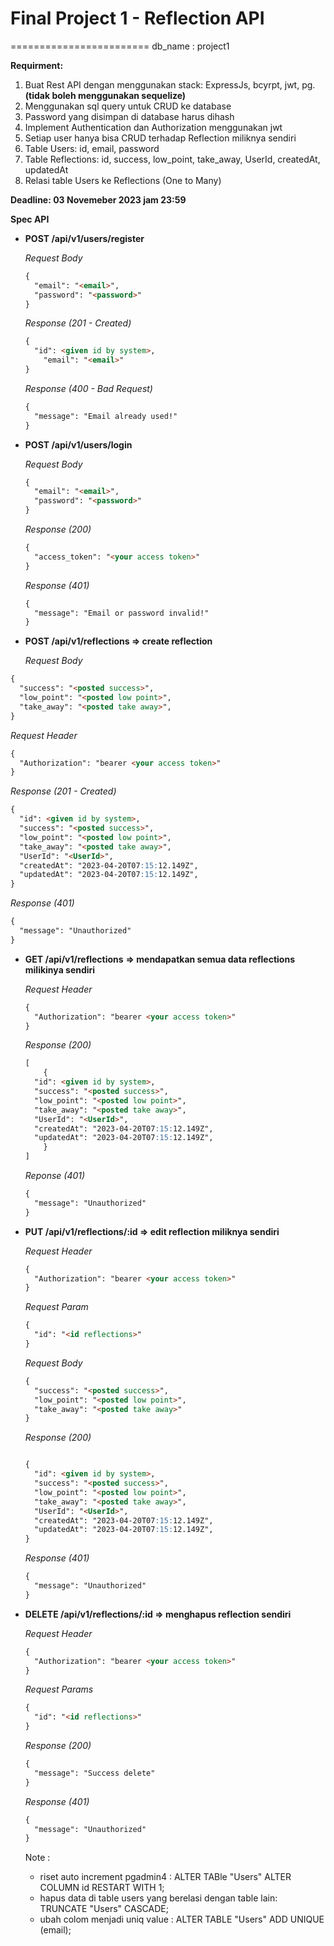 # Final Project 1 - Reflection API
========================
db_name : project1




**Requirment:**

1. Buat Rest API dengan menggunakan stack: ExpressJs, bcyrpt, jwt, pg. **********************************************************************(tidak boleh menggunakan sequelize)**********************************************************************
2. Menggunakan sql query untuk CRUD ke database
3. Password yang disimpan di database harus dihash
4. Implement Authentication dan Authorization menggunakan jwt
5. Setiap user hanya bisa CRUD terhadap Reflection miliknya sendiri
6. Table Users: id, email, password
7. Table Reflections: id, success, low_point, take_away, UserId, createdAt, updatedAt 
8. Relasi table Users ke Reflections (One to Many)

**Deadline: 03 Novemeber 2023 jam 23:59**

**Spec API**

- **POST /api/v1/users/register**
    
    *Request Body*
    
    ```markdown
    {
      "email": "<email>",
      "password": "<password>"
    }
    
    ```
    
    *Response (201 - Created)*
    
    ```markdown
    {
      "id": <given id by system>,
    	"email": "<email>"
    }
    
    ```
    
    *Response (400 - Bad Request)*
    
    ```markdown
    {
      "message": "Email already used!"
    }
    
    ```
    

- **POST /api/v1/users/login**
    
    *Request Body*
    
    ```markdown
    {
      "email": "<email>",
      "password": "<password>"
    }
    
    ```
    
    *Response (200)*
    
    ```markdown
    {
      "access_token": "<your access token>"
    }
    
    ```
    
    *Response (401)*
    
    ```markdown
    {
      "message": "Email or password invalid!"
    }
    
    ```
    

- **POST /api/v1/reflections ⇒ create reflection**
    
    *Request Body*
    

```markdown
{
  "success": "<posted success>",
  "low_point": "<posted low point>",
  "take_away": "<posted take away>",
}
```

*Request Header*

```markdown
{
  "Authorization": "bearer <your access token>"
}
```

*Response (201 - Created)*

```markdown
{
  "id": <given id by system>,
  "success": "<posted success>",
  "low_point": "<posted low point>",
  "take_away": "<posted take away>",
  "UserId": "<UserId>",
  "createdAt": "2023-04-20T07:15:12.149Z",
  "updatedAt": "2023-04-20T07:15:12.149Z",
}

```

*Response (401)*

```markdown
{
  "message": "Unauthorized"
}
```

- **GET /api/v1/reflections** **⇒ mendapatkan semua data reflections milikinya sendiri**
    
    *Request Header*
    
    ```markdown
    {
      "Authorization": "bearer <your access token>"
    }
    ```
    
    *Response (200)*
    
    ```markdown
    [
    	{
      "id": <given id by system>,
      "success": "<posted success>",
      "low_point": "<posted low point>",
      "take_away": "<posted take away>",
      "UserId": "<UserId>",
      "createdAt": "2023-04-20T07:15:12.149Z",
      "updatedAt": "2023-04-20T07:15:12.149Z",
    	}
    ]
    ```
    
    *Reponse (401)*
    
    ```markdown
    {
      "message": "Unauthorized"
    }
    ```
    

- **PUT /api/v1/reflections/:id ⇒ edit reflection miliknya sendiri**
    
    *Request Header*
    
    ```markdown
    {
      "Authorization": "bearer <your access token>"
    }
    ```
    
    *Request Param*
    
    ```markdown
    {
      "id": "<id reflections>"
    }
    ```
    
    *Request Body*
    
    ```markdown
    {
      "success": "<posted success>",
      "low_point": "<posted low point>",
      "take_away": "<posted take away>"
    }
    ```
    
    *Response (200)*
    
    ```markdown
    
    {
      "id": <given id by system>,
      "success": "<posted success>",
      "low_point": "<posted low point>",
      "take_away": "<posted take away>",
      "UserId": "<UserId>",
      "createdAt": "2023-04-20T07:15:12.149Z",
      "updatedAt": "2023-04-20T07:15:12.149Z",
    }
    
    ```
    
    *Response (401)*
    
    ```markdown
    {
      "message": "Unauthorized"
    }
    ```
    

- **DELETE /api/v1/reflections/:id ⇒ menghapus reflection sendiri**
    
    *Request Header*
    
    ```markdown
    {
      "Authorization": "bearer <your access token>"
    }
    ```
    
    *Request Params*
    
    ```markdown
    {
      "id": "<id reflections>"
    }
    ```
    
    *Response (200)*
    
    ```markdown
    {
      "message": "Success delete"
    }
    ```
    
    *Response (401)*
    
    ```markdown
    {
      "message": "Unauthorized"
    }
    ```


    Note : 
    - riset auto increment pgadmin4 : ALTER TABle "Users" ALTER COLUMN id RESTART WITH 1;
    - hapus data di table users yang berelasi dengan table lain: TRUNCATE "Users" CASCADE;
    - ubah colom menjadi uniq value : ALTER TABLE "Users" ADD UNIQUE (email);
